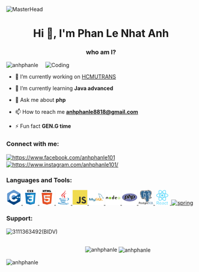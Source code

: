 ![MasterHead](https://user-images.githubusercontent.com/74038190/213910845-af37a709-8995-40d6-be59-724526e3c3d7.gif)
<h1 align="center">Hi 👋, I'm Phan Le Nhat Anh</h1>
<h3 align="center">who am I?</h3>
<img align="right" alt="Coding" width="400" src="https://cdn.dribbble.com/users/330915/screenshots/3587000/media/cf9c914d04e017ab821bab2ee0bb87cb.gif">


<p align="left"> <img src="https://komarev.com/ghpvc/?username=anhphanle&label=Profile%20views&color=0e75b6&style=flat" alt="anhphanle" /> </p>

- 🔭 I’m currently working on [HCMUTRANS](https://clc.ut.edu.vn)

- 🌱 I’m currently learning **Java advanced**

- 💬 Ask me about **php**

- 📫 How to reach me **anhphanle8818@gmail.com**

- ⚡ Fun fact **GEN.G time**

<h3 align="left">Connect with me:</h3>
<p align="left">
<a href="https://www.facebook.com/anhphanle101" target="blank"><img align="center" src="https://raw.githubusercontent.com/rahuldkjain/github-profile-readme-generator/master/src/images/icons/Social/facebook.svg" alt="https://www.facebook.com/anhphanle101" height="30" width="40" /></a>
<a href="https://www.instagram.com/anhphanle101/" target="blank"><img align="center" src="https://raw.githubusercontent.com/rahuldkjain/github-profile-readme-generator/master/src/images/icons/Social/instagram.svg" alt="https://www.instagram.com/anhphanle101/" height="30" width="40" /></a>
</p>

<h3 align="left">Languages and Tools:</h3>
<p align="left"> <a href="https://www.w3schools.com/cpp/" target="_blank" rel="noreferrer"> <img src="https://raw.githubusercontent.com/devicons/devicon/master/icons/cplusplus/cplusplus-original.svg" alt="cplusplus" width="40" height="40"/> </a> <a href="https://www.w3schools.com/css/" target="_blank" rel="noreferrer"> <img src="https://raw.githubusercontent.com/devicons/devicon/master/icons/css3/css3-original-wordmark.svg" alt="css3" width="40" height="40"/> </a> <a href="https://www.w3.org/html/" target="_blank" rel="noreferrer"> <img src="https://raw.githubusercontent.com/devicons/devicon/master/icons/html5/html5-original-wordmark.svg" alt="html5" width="40" height="40"/> </a> <a href="https://www.java.com" target="_blank" rel="noreferrer"> <img src="https://raw.githubusercontent.com/devicons/devicon/master/icons/java/java-original.svg" alt="java" width="40" height="40"/> </a> <a href="https://developer.mozilla.org/en-US/docs/Web/JavaScript" target="_blank" rel="noreferrer"> <img src="https://raw.githubusercontent.com/devicons/devicon/master/icons/javascript/javascript-original.svg" alt="javascript" width="40" height="40"/> </a> <a href="https://www.mysql.com/" target="_blank" rel="noreferrer"> <img src="https://raw.githubusercontent.com/devicons/devicon/master/icons/mysql/mysql-original-wordmark.svg" alt="mysql" width="40" height="40"/> </a> <a href="https://nodejs.org" target="_blank" rel="noreferrer"> <img src="https://raw.githubusercontent.com/devicons/devicon/master/icons/nodejs/nodejs-original-wordmark.svg" alt="nodejs" width="40" height="40"/> </a> <a href="https://www.php.net" target="_blank" rel="noreferrer"> <img src="https://raw.githubusercontent.com/devicons/devicon/master/icons/php/php-original.svg" alt="php" width="40" height="40"/> </a> <a href="https://www.postgresql.org" target="_blank" rel="noreferrer"> <img src="https://raw.githubusercontent.com/devicons/devicon/master/icons/postgresql/postgresql-original-wordmark.svg" alt="postgresql" width="40" height="40"/> </a> <a href="https://reactjs.org/" target="_blank" rel="noreferrer"> <img src="https://raw.githubusercontent.com/devicons/devicon/master/icons/react/react-original-wordmark.svg" alt="react" width="40" height="40"/> </a> <a href="https://spring.io/" target="_blank" rel="noreferrer"> <img src="https://www.vectorlogo.zone/logos/springio/springio-icon.svg" alt="spring" width="40" height="40"/> </a> </p>

<h3 align="left">Support:</h3>
<p><a href="https://www.buymeacoffee.com/3111363492(BIDV)"> <img align="left" src="https://cdn.buymeacoffee.com/buttons/v2/default-yellow.png" height="50" width="210" alt="3111363492(BIDV)" /></a></p><br><br>

<p><img align="left" src="https://github-readme-stats.vercel.app/api/top-langs?username=anhphanle&show_icons=true&locale=en&layout=compact" alt="anhphanle" /></p>

<p>&nbsp;<img align="center" src="https://github-readme-stats.vercel.app/api?username=anhphanle&show_icons=true&locale=en" alt="anhphanle" /></p>

<p><img align="center" src="https://github-readme-streak-stats.herokuapp.com/?user=anhphanle&" alt="anhphanle" /></p>
